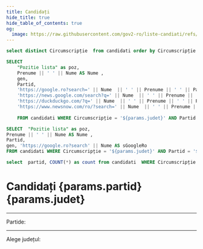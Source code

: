 ```yaml
---
title: Candidați 
hide_title: true
hide_table_of_contents: true
og:
  image: https://raw.githubusercontent.com/gov2-ro/liste-candiati/refs/heads/main/static/assets/lista-candidati.png
---
```


```sql judete
select distinct Circumscripție	from candidati order by Circumscripție DESC
```

```sql candidati_senat
SELECT  
    "Pozitie lista" as poz, 
    Prenume || ' ' || Nume AS Nume , 
    gen, 
    Partid,
    'https://google.ro?search=' || Nume  || ' ' || Prenume || ' ' || Partid || ' Senat'  AS G, 
    'https://news.google.com/search?q=' || Nume  || ' ' || Prenume || ' ' || Partid || '&hl=ro&gl=RO&ceid=RO:ro' AS gN,
    'https://duckduckgo.com/?q=' || Nume  || ' ' || Prenume || ' ' || Partid || '&kp=-2' AS DDG, 
    'https://www.newsnow.com/ro/?search=' || Nume  || ' ' || Prenume || ' ' || Partid || '&lang=ro' AS NN 
     
    FROM candidati WHERE Circumscripție = '${params.judet}' AND Partid = '${params.partid}' AND  Funcție ='S'  ORDER BY "Pozitie lista" ASC
```

```sql candidati_cd
SELECT  "Pozitie lista" as poz, 
Prenume || ' ' || Nume AS Nume , 
Partid,
gen, 'https://google.ro?search' || Nume AS sGoogleRo 
FROM candidati WHERE Circumscripție = '${params.judet}' AND Partid = '${params.partid}' AND  Funcție ='CD'  ORDER BY "Pozitie lista" ASC
```

```sql partide_judet
select  partid, COUNT(*) as count from candidati  WHERE Circumscripție = '${params.judet}' AND partid NOT NULL GROUP BY partid ORDER BY count DESC 
```

# Candidați {params.partid} {params.judet}

<div class="md:flex gap-6">
    <div class="grow-w-1">        
        <ListaCandidati candidati={candidati_senat} camera="senat" title="Senat" />
    </div>
    <div class="grow-w-1">
        <ListaCandidati candidati={candidati_cd} camera="camera deputaților" title="Camera Deputaților" />
    </div>
 </div>

 ---
Partide:  <ListaPartide judet={params.judet} partide={partide_judet} />

 ----
 
 Alege județul:  <ListaJudete judete={judete} partid={params.partid} />